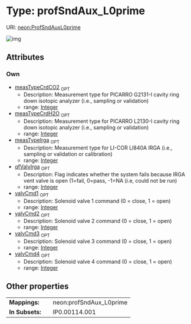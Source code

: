 
# Type: profSndAux_L0prime




URI: [neon:ProfSndAuxL0prime](https://data.neonscience.org/ProfSndAuxL0prime)


![img](http://yuml.me/diagram/nofunky;dir:TB/class/[ProfSndAuxL0prime&#124;valvCmd1:integer%20%3F;valvCmd2:integer%20%3F;valvCmd3:integer%20%3F;valvCmd4:integer%20%3F;measTypeCrdH2O:integer%20%3F;measTypeCrdCO2:integer%20%3F;qfValvIrga:integer%20%3F;measTypeIrga:integer%20%3F])

## Attributes


### Own

 * [measTypeCrdCO2](measTypeCrdCO2.md)  <sub>OPT</sub>
    * Description: Measurement type for PICARRO G2131-I cavity ring down isotopic analyzer (i.e., sampling or validation)
    * range: [Integer](types/Integer.md)
 * [measTypeCrdH2O](measTypeCrdH2O.md)  <sub>OPT</sub>
    * Description: Measurement type for PICARRO L2130-I cavity ring down isotopic analyzer (i.e., sampling or validation)
    * range: [Integer](types/Integer.md)
 * [measTypeIrga](measTypeIrga.md)  <sub>OPT</sub>
    * Description: Measurement type for LI-COR LI840A IRGA (i.e., sampling or validation or calibration)
    * range: [Integer](types/Integer.md)
 * [qfValvIrga](qfValvIrga.md)  <sub>OPT</sub>
    * Description: Flag indicates whether the system fails because IRGA vent valve is open (1=fail, 0=pass, -1=NA (i.e, could not be run)
    * range: [Integer](types/Integer.md)
 * [valvCmd1](valvCmd1.md)  <sub>OPT</sub>
    * Description: Solenoid valve 1 command (0 = close, 1 = open)
    * range: [Integer](types/Integer.md)
 * [valvCmd2](valvCmd2.md)  <sub>OPT</sub>
    * Description: Solenoid valve 2 command (0 = close, 1 = open)
    * range: [Integer](types/Integer.md)
 * [valvCmd3](valvCmd3.md)  <sub>OPT</sub>
    * Description: Solenoid valve 3 command (0 = close, 1 = open)
    * range: [Integer](types/Integer.md)
 * [valvCmd4](valvCmd4.md)  <sub>OPT</sub>
    * Description: Solenoid valve 4 command (0 = close, 1 = open)
    * range: [Integer](types/Integer.md)

## Other properties

|  |  |  |
| --- | --- | --- |
| **Mappings:** | | neon:profSndAux_L0prime |
| **In Subsets:** | | IP0.00114.001 |

